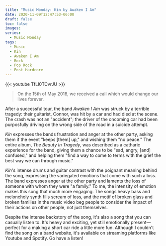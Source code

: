 ```yaml
---
title: "Music Monday: Kin by Awaken I Am"
date: 2020-11-09T12:47:53-06:00
draft: false
toc: false
images:
series:
  - Music Monday
tags:
  - Music
  - Kin
  - Awaken I Am
  - Rock
  - Pop Rock
  - Post Hardcore
---
```


{{< youtube TfLI0TCvrJU >}}

> On the 15th of May 2018, we received a call which would change our lives forever.

After a successful tour, the band *Awaken I Am* was struck by a terrible
tragedy: their guitarist, Connor, was hit by a car and had died at the scene.
The crash was not an "accident"; the driver of the oncoming car had been
purposfully driving on the wrong side of the road in a suicide attempt.

*Kin* expresses the bands frustration and anger at the other party, asking them
if the event "keeps [them] up," and wishing them "no peace." The entire album,
*The Beauty In Tragedy*, was described as a catharic experience for the band,
giving them a chance to be "sad, angry, [and] confused," and helping them "find
a way to come to terms with the grief the best way we can through music."

*Kin*'s intense drums and guitar contrast with the poignant
meaning behind the song, expressing the variegated emotions that come with such
a loss. The band expresses anger at the other party and laments the loss of
someone with whom they were "a family." To me, the intensity of emotion makes
this song that much more engaging. The songs heavy bass and meloncholy synth fills scream of loss, and the motif of broken glass and broken families in the music video beg people to consider the impact of their actions on other people, not just themselves.

Despite the intense backstory of the song, it's also a song that you can casually
listen to. It's heavy and exciting, yet still emotionally present—perfect for a
making a short car ride a little more fun. Although I couldn't find the song on
a band website, it's available on streaming platforms like Youtube and Spotify.
Go have a listen!
